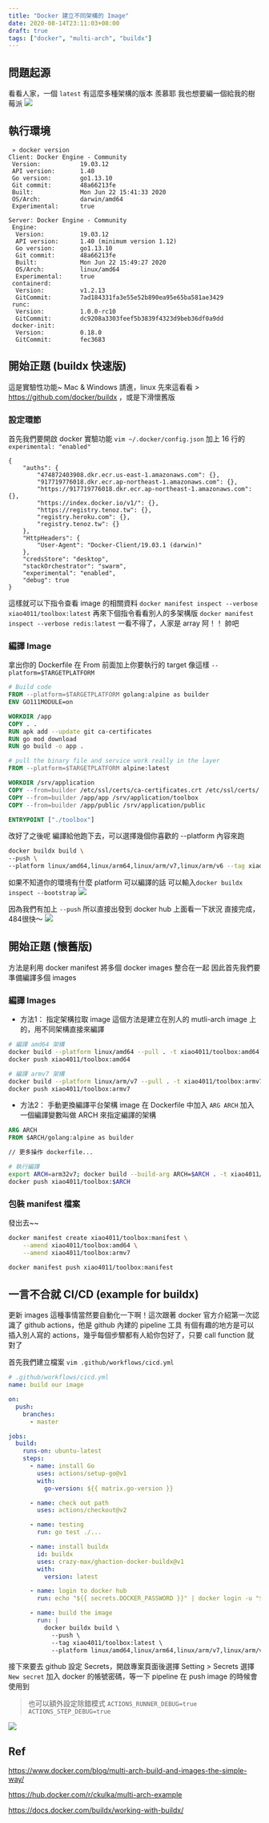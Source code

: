 ```yaml
---
title: "Docker 建立不同架構的 Image"
date: 2020-08-14T23:11:03+08:00
draft: true
tags: ["docker", "multi-arch", "buildx"]
---
```


## 問題起源
看看人家，一個 `latest` 有這麼多種架構的版本
羨慕耶 我也想要編一個給我的樹莓派
![](https://i.imgur.com/2f2SBiR.png)

## 執行環境
```
 » docker version
Client: Docker Engine - Community
 Version:           19.03.12
 API version:       1.40
 Go version:        go1.13.10
 Git commit:        48a66213fe
 Built:             Mon Jun 22 15:41:33 2020
 OS/Arch:           darwin/amd64
 Experimental:      true

Server: Docker Engine - Community
 Engine:
  Version:          19.03.12
  API version:      1.40 (minimum version 1.12)
  Go version:       go1.13.10
  Git commit:       48a66213fe
  Built:            Mon Jun 22 15:49:27 2020
  OS/Arch:          linux/amd64
  Experimental:     true
 containerd:
  Version:          v1.2.13
  GitCommit:        7ad184331fa3e55e52b890ea95e65ba581ae3429
 runc:
  Version:          1.0.0-rc10
  GitCommit:        dc9208a3303feef5b3839f4323d9beb36df0a9dd
 docker-init:
  Version:          0.18.0
  GitCommit:        fec3683
```



## 開始正題 (buildx 快速版)
這是實驗性功能~ 
Mac & Windows 請進，linux 先來這看看 > https://github.com/docker/buildx ，或是下滑懷舊版

### 設定環節
首先我們要開啟 docker 實驗功能
`vim ~/.docker/config.json` 加上 16 行的 `experimental: "enabled"`
```json=
{
    "auths": {
        "474872403908.dkr.ecr.us-east-1.amazonaws.com": {},
        "917719776018.dkr.ecr.ap-northeast-1.amazonaws.com": {},
        "https://917719776018.dkr.ecr.ap-northeast-1.amazonaws.com": {},
        "https://index.docker.io/v1/": {},
        "https://registry.tenoz.tw": {},
        "registry.heroku.com": {},
        "registry.tenoz.tw": {}
    },
    "HttpHeaders": {
        "User-Agent": "Docker-Client/19.03.1 (darwin)"
    },
    "credsStore": "desktop",
    "stackOrchestrator": "swarm",
    "experimental": "enabled",
    "debug": true
}
```

這樣就可以下指令查看 image 的相關資料
`docker manifest inspect --verbose xiao4011/toolbox:latest`
再來下個指令看看別人的多架構版
`docker manifest inspect --verbose redis:latest`
一看不得了，人家是 array 阿！！ 帥吧


### 編譯 Image

拿出你的 Dockerfile 在 From 前面加上你要執行的 target 
像這樣 `--platform=$TARGETPLATFORM` 
```dockerfile
# Build code
FROM --platform=$TARGETPLATFORM golang:alpine as builder
ENV GO111MODULE=on

WORKDIR /app
COPY . .
RUN apk add --update git ca-certificates
RUN go mod download 
RUN go build -o app .

# pull the binary file and service work really in the layer
FROM --platform=$TARGETPLATFORM alpine:latest

WORKDIR /srv/application
COPY --from=builder /etc/ssl/certs/ca-certificates.crt /etc/ssl/certs/
COPY --from=builder /app/app /srv/application/toolbox
COPY --from=builder /app/public /srv/application/public

ENTRYPOINT ["./toolbox"]
```

改好了之後呢
編譯給他跑下去，可以選擇幾個你喜歡的 --platform 內容來跑
```sh
docker buildx build \
--push \
--platform linux/amd64,linux/arm64,linux/arm/v7,linux/arm/v6 --tag xiao4011/toolbox:latest .
```

如果不知道你的環境有什麼 platform 可以編譯的話
可以輸入`docker buildx inspect --bootstrap`
![](https://i.imgur.com/euLWtTW.png)

因為我們有加上 `--push` 所以直接出發到 docker hub 上面看一下狀況
直接完成，484很快～
![](https://i.imgur.com/s0R6raP.png)

## 開始正題 (懷舊版)
方法是利用 docker manifest 將多個 docker images 整合在一起
因此首先我們要準備編譯多個 images 

### 編譯 Images
- 方法1： 指定架構拉取 image
這個方法是建立在別人的 mutli-arch image 上的，用不同架構直接來編譯
```sh
# 編譯 amd64 架構
docker build --platform linux/amd64 --pull . -t xiao4011/toolbox:amd64
docker push xiao4011/toolbox:amd64

# 編譯 armv7 架構
docker build --platform linux/arm/v7 --pull . -t xiao4011/toolbox:armv7
docker push xiao4011/toolbox:armv7
```

- 方法2： 手動更換編譯平台架構 image
在 Dockerfile 中加入 `ARG ARCH` 加入一個編譯變數叫做 ARCH 來指定編譯的架構
```Dockerfile
ARG ARCH
FROM $ARCH/golang:alpine as builder

// 更多操作 dockerfile...
```
```sh
# 執行編譯
export ARCH=arm32v7; docker build --build-arg ARCH=$ARCH . -t xiao4011/toolbox:$ARCH
docker push xiao4011/toolbox:$ARCH
```

### 包裝 manifest 檔案
發出去~~
```sh
docker manifest create xiao4011/toolbox:manifest \
    --amend xiao4011/toolbox:amd64 \
    --amend xiao4011/toolbox:armv7

docker manifest push xiao4011/toolbox:manifest
```


## 一言不合就 CI/CD (example for buildx)
更新 images 這種事情當然要自動化一下啊！這次跟著 docker 官方介紹第一次認識了 github actions，他是 github 內建的 pipeline 工具
有個有趣的地方是可以插入別人寫的 actions，幾乎每個步驟都有人給你包好了，只要 call function 就對了

首先我們建立檔案 `vim .github/workflows/cicd.yml`
```yaml
# .github/workflows/cicd.yml
name: build our image

on:
  push:
    branches:
      - master

jobs:
  build:
    runs-on: ubuntu-latest
    steps:
      - name: install Go
        uses: actions/setup-go@v1
        with:
          go-version: ${{ matrix.go-version }}

      - name: check out path
        uses: actions/checkout@v2

      - name: testing
        run: go test ./...

      - name: install buildx
        id: buildx
        uses: crazy-max/ghaction-docker-buildx@v1
        with:
          version: latest

      - name: login to docker hub
        run: echo "${{ secrets.DOCKER_PASSWORD }}" | docker login -u "${{ secrets.DOCKER_USERNAME }}" --password-stdin

      - name: build the image
        run: |
          docker buildx build \
            --push \
            --tag xiao4011/toolbox:latest \
            --platform linux/amd64,linux/arm64,linux/arm/v7,linux/arm/v6  .
```

接下來要去 github 設定 Secrets，開啟專案頁面後選擇 Setting > Secrets 選擇 `New secret`
加入 docker 的帳號密碼，等一下 pipeline 在 push image 的時候會使用到

> 也可以額外設定除錯模式 
> `ACTIONS_RUNNER_DEBUG=true`
> `ACTIONS_STEP_DEBUG=true`
> 
![](https://i.imgur.com/PfCUyh4.png)



## Ref
https://www.docker.com/blog/multi-arch-build-and-images-the-simple-way/

https://hub.docker.com/r/ckulka/multi-arch-example

https://docs.docker.com/buildx/working-with-buildx/